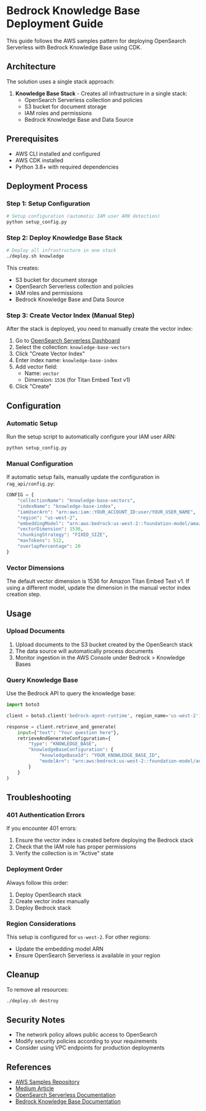 # Bedrock Knowledge Base Deployment Guide

This guide follows the AWS samples pattern for deploying OpenSearch Serverless with Bedrock Knowledge Base using CDK.

## Architecture

The solution uses a single stack approach:

1. **Knowledge Base Stack** - Creates all infrastructure in a single stack:
   - OpenSearch Serverless collection and policies
   - S3 bucket for document storage
   - IAM roles and permissions
   - Bedrock Knowledge Base and Data Source

## Prerequisites

- AWS CLI installed and configured
- AWS CDK installed
- Python 3.8+ with required dependencies

## Deployment Process

### Step 1: Setup Configuration

```bash
# Setup configuration (automatic IAM user ARN detection)
python setup_config.py
```

### Step 2: Deploy Knowledge Base Stack

```bash
# Deploy all infrastructure in one stack
./deploy.sh knowledge
```

This creates:
- S3 bucket for document storage
- OpenSearch Serverless collection and policies
- IAM roles and permissions
- Bedrock Knowledge Base and Data Source

### Step 3: Create Vector Index (Manual Step)

After the stack is deployed, you need to manually create the vector index:

1. Go to [OpenSearch Serverless Dashboard](https://us-west-2.console.aws.amazon.com/aos/home)
2. Select the collection: `knowledge-base-vectors`
3. Click "Create Vector Index"
4. Enter index name: `knowledge-base-index`
5. Add vector field:
   - Name: `vector`
   - Dimension: `1536` (for Titan Embed Text v1)
6. Click "Create"

## Configuration

### Automatic Setup

Run the setup script to automatically configure your IAM user ARN:

```bash
python setup_config.py
```

### Manual Configuration

If automatic setup fails, manually update the configuration in `rag_api/config.py`:

```python
CONFIG = {
    "collectionName": "knowledge-base-vectors",
    "indexName": "knowledge-base-index",
    "iamUserArn": "arn:aws:iam::YOUR_ACCOUNT_ID:user/YOUR_USER_NAME",  # Update this
    "region": "us-west-2",
    "embeddingModel": "arn:aws:bedrock:us-west-2::foundation-model/amazon.titan-embed-text-v1",
    "vectorDimension": 1536,
    "chunkingStrategy": "FIXED_SIZE",
    "maxTokens": 512,
    "overlapPercentage": 20
}
```

### Vector Dimensions

The default vector dimension is 1536 for Amazon Titan Embed Text v1. If using a different model, update the dimension in the manual vector index creation step.

## Usage

### Upload Documents

1. Upload documents to the S3 bucket created by the OpenSearch stack
2. The data source will automatically process documents
3. Monitor ingestion in the AWS Console under Bedrock > Knowledge Bases

### Query Knowledge Base

Use the Bedrock API to query the knowledge base:

```python
import boto3

client = boto3.client('bedrock-agent-runtime', region_name='us-west-2')

response = client.retrieve_and_generate(
    input={"text": "Your question here"},
    retrieveAndGenerateConfiguration={
        "type": "KNOWLEDGE_BASE",
        "knowledgeBaseConfiguration": {
            "knowledgeBaseId": "YOUR_KNOWLEDGE_BASE_ID",
            "modelArn": "arn:aws:bedrock:us-west-2::foundation-model/anthropic.claude-3-5-sonnet-20241022-v2:0"
        }
    }
)
```

## Troubleshooting

### 401 Authentication Errors

If you encounter 401 errors:

1. Ensure the vector index is created before deploying the Bedrock stack
2. Check that the IAM role has proper permissions
3. Verify the collection is in "Active" state

### Deployment Order

Always follow this order:
1. Deploy OpenSearch stack
2. Create vector index manually
3. Deploy Bedrock stack

### Region Considerations

This setup is configured for `us-west-2`. For other regions:
- Update the embedding model ARN
- Ensure OpenSearch Serverless is available in your region

## Cleanup

To remove all resources:

```bash
./deploy.sh destroy
```

## Security Notes

- The network policy allows public access to OpenSearch
- Modify security policies according to your requirements
- Consider using VPC endpoints for production deployments

## References

- [AWS Samples Repository](https://github.com/aws-samples/Setup-Amazon-Bedrock-with-Agents-and-KnowledgeBase-using-CDK)
- [Medium Article](https://medium.com/@micheldirk/on-aws-cdk-and-amazon-bedrock-knowledge-bases-14c7b208e4cb)
- [OpenSearch Serverless Documentation](https://docs.aws.amazon.com/opensearch-service/latest/developerguide/serverless-overview.html)
- [Bedrock Knowledge Base Documentation](https://docs.aws.amazon.com/bedrock/latest/userguide/knowledge-base.html) 